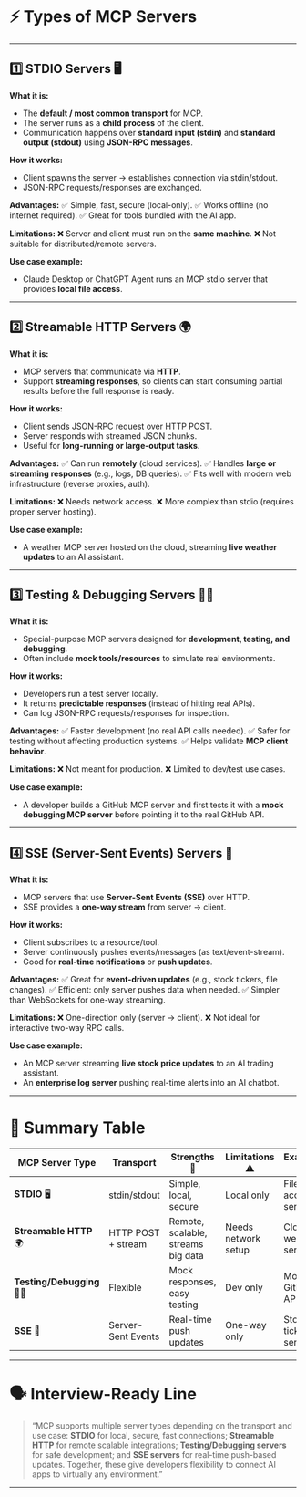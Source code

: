 
# ⚡ Types of MCP Servers

---

## 1️⃣ STDIO Servers 🖥️

**What it is:**

* The **default / most common transport** for MCP.
* The server runs as a **child process** of the client.
* Communication happens over **standard input (stdin)** and **standard output (stdout)** using **JSON-RPC messages**.

**How it works:**

* Client spawns the server → establishes connection via stdin/stdout.
* JSON-RPC requests/responses are exchanged.

**Advantages:**
✅ Simple, fast, secure (local-only).
✅ Works offline (no internet required).
✅ Great for tools bundled with the AI app.

**Limitations:**
❌ Server and client must run on the **same machine**.
❌ Not suitable for distributed/remote servers.

**Use case example:**

* Claude Desktop or ChatGPT Agent runs an MCP stdio server that provides **local file access**.

---

## 2️⃣ Streamable HTTP Servers 🌍

**What it is:**

* MCP servers that communicate via **HTTP**.
* Support **streaming responses**, so clients can start consuming partial results before the full response is ready.

**How it works:**

* Client sends JSON-RPC request over HTTP POST.
* Server responds with streamed JSON chunks.
* Useful for **long-running or large-output tasks**.

**Advantages:**
✅ Can run **remotely** (cloud services).
✅ Handles **large or streaming responses** (e.g., logs, DB queries).
✅ Fits well with modern web infrastructure (reverse proxies, auth).

**Limitations:**
❌ Needs network access.
❌ More complex than stdio (requires proper server hosting).

**Use case example:**

* A weather MCP server hosted on the cloud, streaming **live weather updates** to an AI assistant.

---

## 3️⃣ Testing & Debugging Servers 🧪🐞

**What it is:**

* Special-purpose MCP servers designed for **development, testing, and debugging**.
* Often include **mock tools/resources** to simulate real environments.

**How it works:**

* Developers run a test server locally.
* It returns **predictable responses** (instead of hitting real APIs).
* Can log JSON-RPC requests/responses for inspection.

**Advantages:**
✅ Faster development (no real API calls needed).
✅ Safer for testing without affecting production systems.
✅ Helps validate **MCP client behavior**.

**Limitations:**
❌ Not meant for production.
❌ Limited to dev/test use cases.

**Use case example:**

* A developer builds a GitHub MCP server and first tests it with a **mock debugging MCP server** before pointing it to the real GitHub API.

---

## 4️⃣ SSE (Server-Sent Events) Servers 📡

**What it is:**

* MCP servers that use **Server-Sent Events (SSE)** over HTTP.
* SSE provides a **one-way stream** from server → client.

**How it works:**

* Client subscribes to a resource/tool.
* Server continuously pushes events/messages (as text/event-stream).
* Good for **real-time notifications** or **push updates**.

**Advantages:**
✅ Great for **event-driven updates** (e.g., stock tickers, file changes).
✅ Efficient: only server pushes data when needed.
✅ Simpler than WebSockets for one-way streaming.

**Limitations:**
❌ One-direction only (server → client).
❌ Not ideal for interactive two-way RPC calls.

**Use case example:**

* An MCP server streaming **live stock price updates** to an AI trading assistant.
* An **enterprise log server** pushing real-time alerts into an AI chatbot.

---

# 🎯 Summary Table

| MCP Server Type            | Transport          | Strengths 🚀                       | Limitations ⚠️      | Example 💡           |
| -------------------------- | ------------------ | ---------------------------------- | ------------------- | -------------------- |
| **STDIO** 🖥️              | stdin/stdout       | Simple, local, secure              | Local only          | File access server   |
| **Streamable HTTP** 🌍     | HTTP POST + stream | Remote, scalable, streams big data | Needs network setup | Cloud weather server |
| **Testing/Debugging** 🧪🐞 | Flexible           | Mock responses, easy testing       | Dev only            | Mock GitHub API      |
| **SSE** 📡                 | Server-Sent Events | Real-time push updates             | One-way only        | Stock ticker server  |

---

# 🗣️ Interview-Ready Line

> “MCP supports multiple server types depending on the transport and use case: **STDIO** for local, secure, fast connections; **Streamable HTTP** for remote scalable integrations; **Testing/Debugging servers** for safe development; and **SSE servers** for real-time push-based updates. Together, these give developers flexibility to connect AI apps to virtually any environment.”

---